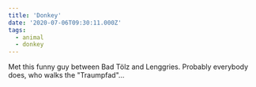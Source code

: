 ```yaml
---
title: 'Donkey'
date: '2020-07-06T09:30:11.000Z'
tags:
  - animal
  - donkey
---
```


Met this funny guy between Bad Tölz and Lenggries. Probably everybody does, who walks the "Traumpfad"…
